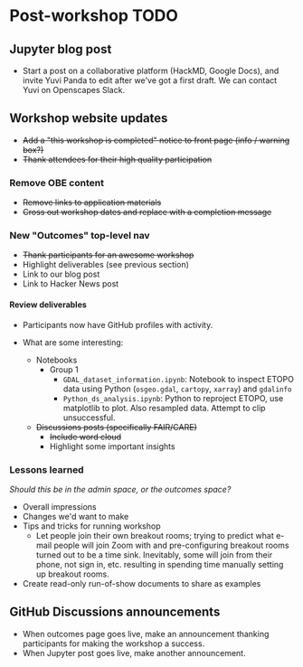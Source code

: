 # Post-workshop TODO

## Jupyter blog post

* Start a post on a collaborative platform (HackMD, Google Docs), and invite Yuvi Panda
  to edit after we've got a first draft. We can contact Yuvi on Openscapes Slack.


## Workshop website updates

* ~~Add a "this workshop is completed" notice to front page (info / warning box?)~~
* ~~Thank attendees for their high quality participation~~


### Remove OBE content

* ~~Remove links to application materials~~
* ~~Cross out workshop dates and replace with a completion message~~


### New "Outcomes" top-level nav

* ~~Thank participants for an awesome workshop~~
* Highlight deliverables (see previous section)
* Link to our blog post
* Link to Hacker News post


#### Review deliverables

* Participants now have GitHub profiles with activity.

* What are some interesting:
    * Notebooks
        - Group 1
            * `GDAL_dataset_information.ipynb`: Notebook to inspect ETOPO data using Python (`osgeo.gdal`, `cartopy`, `xarray`) and `gdalinfo`
            * `Python_ds_analysis.ipynb`: Python to reproject ETOPO, use matplotlib to plot. Also resampled data. Attempt to clip unsuccessful.
    * ~~Discussions posts (specifically FAIR/CARE)~~
        * ~~Include word cloud~~
        * Highlight some important insights


### Lessons learned

_Should this be in the admin space, or the outcomes space?_

* Overall impressions
* Changes we'd want to make
* Tips and tricks for running workshop
    * Let people join their own breakout rooms; trying to predict what e-mail people
      will join Zoom with and pre-configuring breakout rooms turned out to be a time
      sink. Inevitably, some will join from their phone, not sign in, etc. resulting in
      spending time manually setting up breakout rooms.
* Create read-only run-of-show documents to share as examples


## GitHub Discussions announcements

* When outcomes page goes live, make an announcement thanking participants for making
  the workshop a success.
* When Jupyter post goes live, make another announcement.
